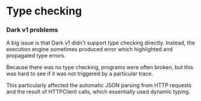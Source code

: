 # Type checking

### Dark v1 problems

A big issue is that Dark v1 didn't support type checking directly. Instead, the execution engine sometimes produced error which highlighted and propagated type errors.

Because there was no type checking, programs were often broken, but this was hard to see if it was not triggered by a particular trace.



This particularly affected the automatic JSON parsing from HTTP requests and the result of HTTPClient calls, which essentially used dynamic typing. 
